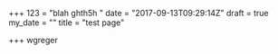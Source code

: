+++
123 = "blah ghth5h "
date = "2017-09-13T09:29:14Z"
draft = true
my_date = ""
title = "test page"

+++
wgreger
